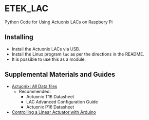 # ETEK_LAC 
Python Code for Using Actuonix LACs on Raspbery Pi

## Installing
* Install the Actuonix LACs via USB.
* Install the Linux program `lac` as per the directions in the README. 
* It is possible to use this as a module. 

## Supplemental Materials and Guides
* [Actuonix: All Data files](https://www.actuonix.com/category-s/1930.htm)
  * Recommended:
    * Actuonix T16 Datasheet
    * LAC Advanced Configuration Guide
    * Actuonix P16 Datasheet
* [Controlling a Linear Actuator with Arduino](http://www.utopiamechanicus.com/article/linear-actuator-arduino/)


